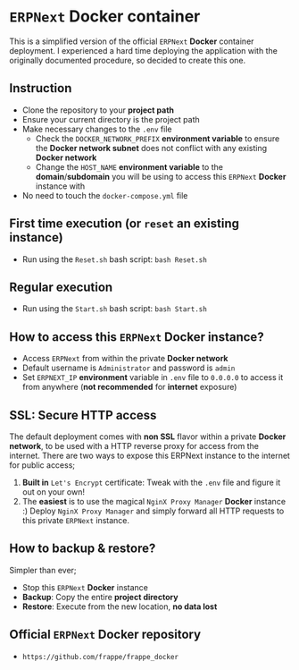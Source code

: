 # `ERPNext` **Docker** container
This is a simplified version of the official `ERPNext` **Docker** container deployment. I experienced a hard time deploying the application with the originally documented procedure, so decided to create this one.

## Instruction
- Clone the repository to your **project path**
- Ensure your current directory is the project path
- Make necessary changes to the `.env` file
	- Check the `DOCKER_NETWORK_PREFIX` **environment variable** to ensure the **Docker network subnet** does not conflict with any existing **Docker network**
	- Change the `HOST_NAME` **environment variable** to the **domain**/**subdomain** you will be using to access this `ERPNext` **Docker** instance with
- No need to touch the `docker-compose.yml` file

## **First time** execution (or `reset` an existing instance)
- Run using the `Reset.sh` bash script: `bash Reset.sh`

## **Regular** execution
- Run using the `Start.sh` bash script: `bash Start.sh`

## How to access this `ERPNext` **Docker** instance?
- Access `ERPNext` from within the private **Docker network**
- Default username is `Administrator` and password is `admin`
- Set `ERPNEXT_IP` **environment** variable in `.env` file to `0.0.0.0` to access it from anywhere (**not recommended** for **internet** exposure)

## SSL: Secure HTTP access
The default deployment comes with **non SSL** flavor within a private **Docker network**, to be used with a HTTP reverse proxy for access from the internet. There are two ways to expose this ERPNext instance to the internet for public access;

1. **Built in** `Let's Encrypt` certificate: Tweak with the `.env` file and figure it out on your own!
2. The **easiest** is to use the magical `NginX Proxy Manager` **Docker** instance :) Deploy `NginX Proxy Manager` and simply forward all HTTP requests to this private `ERPNext` instance.

## How to **backup** & **restore**?
Simpler than ever;
- Stop this `ERPNext` **Docker** instance
- **Backup**: Copy the entire **project directory**
- **Restore**: Execute from the new location, **no data lost**

## Official `ERPNext` **Docker** repository
- `https://github.com/frappe/frappe_docker`